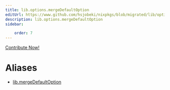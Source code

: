 ```yaml
---
title: lib.options.mergeDefaultOption
editUrl: https://www.github.com/hsjobeki/nixpkgs/blob/migrated/lib/options.nix#L234C24
description: lib.options.mergeDefaultOption
sidebar:

    order: 7
---
```


<a href="https://www.github.com/hsjobeki/nixpkgs/blob/migrated/lib/options.nix#L234C24">Contribute Now!</a>


# Aliases

- [lib.mergeDefaultOption](/nix-doc-comments/reference/lib/lib-mergedefaultoption)


